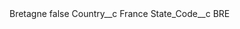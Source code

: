 <?xml version="1.0" encoding="UTF-8"?>
<CustomMetadata xmlns="http://soap.sforce.com/2006/04/metadata" xmlns:xsi="http://www.w3.org/2001/XMLSchema-instance" xmlns:xsd="http://www.w3.org/2001/XMLSchema">
    <label>Bretagne</label>
    <protected>false</protected>
    <values>
        <field>Country__c</field>
        <value xsi:type="xsd:string">France</value>
    </values>
    <values>
        <field>State_Code__c</field>
        <value xsi:type="xsd:string">BRE</value>
    </values>
</CustomMetadata>

